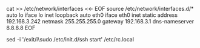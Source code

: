 cat >> /etc/network/interfaces <<- EOF
source /etc/network/interfaces.d/*
auto lo
iface lo inet loopback
auto eth0
iface eth0 inet static
address 192.168.3.242
netmask 255.255.255.0
gateway 192.168.3.1
dns-nameserver 8.8.8.8
EOF




sed -i '/exit/i\sudo /etc/init.d/ssh start' /etc/rc.local
